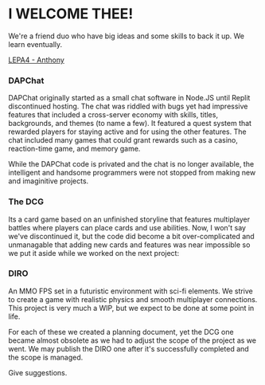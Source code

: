# I WELCOME THEE!

We're a friend duo who have big ideas and some skills to back it up. We learn eventually.

[LEPA4 - Anthony](https://github.com/LEPA4)

### DAPChat

DAPChat originally started as a small chat software in Node.JS until Replit discontinued hosting. The chat was riddled with bugs yet had impressive features that included a cross-server economy with skills, titles, backgrounds, and themes (to name a few). It featured a quest system that rewarded players for staying active and for using the other features. The chat included many games that could grant rewards such as a casino, reaction-time game, and memory game.

While the DAPChat code is privated and the chat is no longer available, the intelligent and handsome programmers were not stopped from making new and imaginitive projects.

### The DCG

Its a card game based on an unfinished storyline that features multiplayer battles where players can place cards and use abilities.
Now, I won't say we've discontinued it, but the code did become a bit over-complicated and unmanagable that adding new cards and features was near impossible so we put it aside while we worked on the next project:

### DIRO

An MMO FPS set in a futuristic environment with sci-fi elements.
We strive to create a game with realistic physics and smooth multiplayer connections. This project is very much a WIP, but we expect to be done at some point in life.

For each of these we created a planning document, yet the DCG one became almost obsolete as we had to adjust the scope of the project as we went. We may publish the DIRO one after it's successfully completed and the scope is managed.

Give suggestions.
